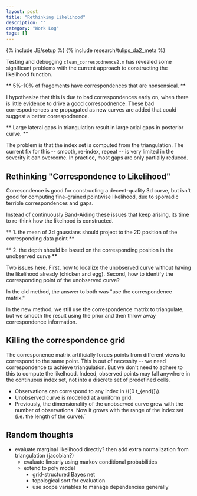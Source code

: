 ```yaml
---
layout: post
title: "Rethinking Likelihood"
description: ""
category: "Work Log"
tags: []
---
```

{% include JB/setup %}
{% include research/tulips_da2_meta %}

Testing and debugging `clean_correspodnence2.m` has revealed some significant problems with the current approach to constructing the likelihood function.

** 5%-10% of fragements have correspondences that are nonsensical. **

I hypothesize that this is due to bad correspondences early on, when there is little evidence to drive a good correspodnence.  These bad correspodnences are propagated as new curves are added that could suggest a better correspodnence.

** Large lateral gaps in triangulation result in large axial gaps in posterior curve.  **

The problem is that the index set is computed from the triangulation.  The current fix for this -- smooth, re-index, repeat -- is very limited in the severity it can overcome.  In practice, most gaps are only partially reduced.

Rethinking "Correspondence to Likelihood"
-------------------------------------------

Corresondence is good for constructing a decent-quality 3d curve, but isn't good for computing fine-grained pointwise likelihood, due to sporradic terrible correspondences and gaps.

Instead of continuously Band-Aiding these issues that keep arising, its time to re-think how the likelhood is constructed.  

** 1. the mean of 3d gaussians should project to the 2D position of the corresponding data point **

** 2. the depth should be based on the corresponding position in the unobserved curve **

Two issues here.  First, how to localize the unobserved curve without having the likelihood already (chicken and egg).  Second, how to identify the corresponding point of the unobserved curve?  

In the old method, the answer to both was "use the correspondence matrix." 

In the new method, we still use the correspondence matrix to triangulate, but we smooth the result using the prior and then throw away correspondence information.  



Killing the correspondence grid
--------------------------------

The corresponence matrix artificially forces points from different views to correspond to the same point.  This is out of necessity -- we need correspondence to achieve triangulation.  But we don't need to adhere to this to compute the likelhood.  Indeed, observed points may fall anywhere in the continuous index set, not into a discrete set of predefined cells.  

* Observations can correspond to any index in \\([0 t_{end}]\\).
* Unobserved curve is modelled at a uniform grid.
* Previously, the dimensionality of the unobserved curve grew with the number of observations. Now it grows with the range of the index set (i.e. the length of the curve).`


Random thoughts
------------------

* evaluate marginal likelihood directly?  then add extra normalization from triangulation (jacobian?)
    * evaluate linearly using markov conditional probabilities
    * extend to poly model
        * grid-structured Bayes net 
        * topological sort for evaluation
        * use scope variables to manage dependencies generally





